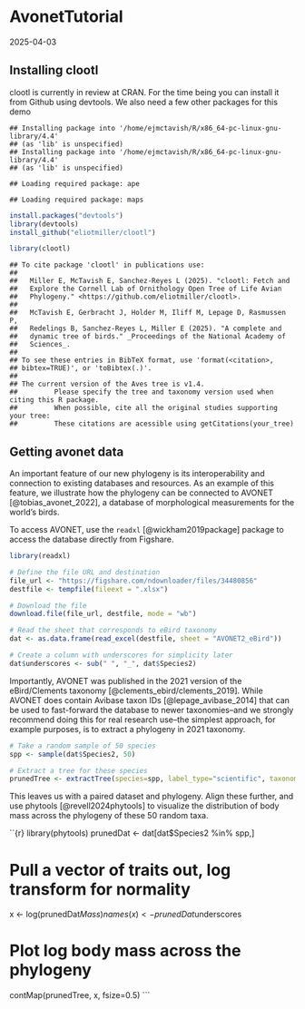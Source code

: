 AvonetTutorial
================
2025-04-03

## Installing clootl

clootl is currently in review at CRAN. For the time being you can
install it from Github using devtools. We also need a few other packages
for this demo

    ## Installing package into '/home/ejmctavish/R/x86_64-pc-linux-gnu-library/4.4'
    ## (as 'lib' is unspecified)
    ## Installing package into '/home/ejmctavish/R/x86_64-pc-linux-gnu-library/4.4'
    ## (as 'lib' is unspecified)

    ## Loading required package: ape

    ## Loading required package: maps

``` r
install.packages("devtools")
library(devtools)  
install_github("eliotmiller/clootl")
```

``` r
library(clootl)
```

    ## To cite package 'clootl' in publications use:
    ## 
    ##   Miller E, McTavish E, Sanchez-Reyes L (2025). "clootl: Fetch and
    ##   Explore the Cornell Lab of Ornithology Open Tree of Life Avian
    ##   Phylogeny." <https://github.com/eliotmiller/clootl>.
    ## 
    ##   McTavish E, Gerbracht J, Holder M, Iliff M, Lepage D, Rasmussen P,
    ##   Redelings B, Sanchez-Reyes L, Miller E (2025). "A complete and
    ##   dynamic tree of birds." _Proceedings of the National Academy of
    ##   Sciences_.
    ## 
    ## To see these entries in BibTeX format, use 'format(<citation>,
    ## bibtex=TRUE)', or 'toBibtex(.)'.
    ## 
    ## The current version of the Aves tree is v1.4.
    ##         Please specify the tree and taxonomy version used when citing this R package.
    ##         When possible, cite all the original studies supporting your tree:
    ##         These citations are acessible using getCitations(your_tree)

## Getting avonet data

An important feature of our new phylogeny is its interoperability and
connection to existing databases and resources. As an example of this
feature, we illustrate how the phylogeny can be connected to AVONET
\[@tobias_avonet_2022\], a database of morphological measurements for
the world’s birds.

To access AVONET, use the `readxl` \[@wickham2019package\] package to
access the database directly from Figshare.

``` r
library(readxl)

# Define the file URL and destination
file_url <- "https://figshare.com/ndownloader/files/34480856"
destfile <- tempfile(fileext = ".xlsx")

# Download the file
download.file(file_url, destfile, mode = "wb")

# Read the sheet that corresponds to eBird taxonomy
dat <- as.data.frame(read_excel(destfile, sheet = "AVONET2_eBird"))

# Create a column with underscores for simplicity later
dat$underscores <- sub(" ", "_", dat$Species2)
```

Importantly, AVONET was published in the 2021 version of the
eBird/Clements taxonomy \[@clements_ebird/clements_2019\]. While AVONET
does contain Avibase taxon IDs \[@lepage_avibase_2014\] that can be used
to fast-forward the database to newer taxonomies–and we strongly
recommend doing this for real research use–the simplest approach, for
example purposes, is to extract a phylogeny in 2021 taxonomy.

``` r
# Take a random sample of 50 species
spp <- sample(dat$Species2, 50)

# Extract a tree for these species
prunedTree <- extractTree(species=spp, label_type="scientific", taxonomy_year=2021, version="1.4")
```

This leaves us with a paired dataset and phylogeny. Align these further,
and use phytools \[@revell2024phytools\] to visualize the distribution
of body mass across the phylogeny of these 50 random taxa.

\`\`{r} library(phytools) prunedDat \<- dat\[dat\$Species2 %in% spp,\]

# Pull a vector of traits out, log transform for normality

x \<- log(prunedDat$Mass)
names(x) <- prunedDat$underscores

# Plot log body mass across the phylogeny

contMap(prunedTree, x, fsize=0.5) \`\`\`
